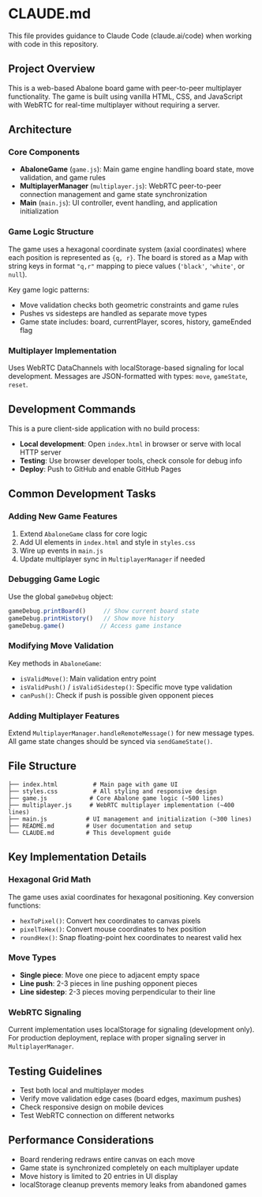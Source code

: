 # CLAUDE.md

This file provides guidance to Claude Code (claude.ai/code) when working with code in this repository.

## Project Overview

This is a web-based Abalone board game with peer-to-peer multiplayer functionality. The game is built using vanilla HTML, CSS, and JavaScript with WebRTC for real-time multiplayer without requiring a server.

## Architecture

### Core Components

- **AbaloneGame** (`game.js`): Main game engine handling board state, move validation, and game rules
- **MultiplayerManager** (`multiplayer.js`): WebRTC peer-to-peer connection management and game state synchronization
- **Main** (`main.js`): UI controller, event handling, and application initialization

### Game Logic Structure

The game uses a hexagonal coordinate system (axial coordinates) where each position is represented as `{q, r}`. The board is stored as a Map with string keys in format `"q,r"` mapping to piece values (`'black'`, `'white'`, or `null`).

Key game logic patterns:
- Move validation checks both geometric constraints and game rules
- Pushes vs sidesteps are handled as separate move types
- Game state includes: board, currentPlayer, scores, history, gameEnded flag

### Multiplayer Implementation

Uses WebRTC DataChannels with localStorage-based signaling for local development. Messages are JSON-formatted with types: `move`, `gameState`, `reset`.

## Development Commands

This is a pure client-side application with no build process:

- **Local development**: Open `index.html` in browser or serve with local HTTP server
- **Testing**: Use browser developer tools, check console for debug info
- **Deploy**: Push to GitHub and enable GitHub Pages

## Common Development Tasks

### Adding New Game Features

1. Extend `AbaloneGame` class for core logic
2. Add UI elements in `index.html` and style in `styles.css`
3. Wire up events in `main.js`
4. Update multiplayer sync in `MultiplayerManager` if needed

### Debugging Game Logic

Use the global `gameDebug` object:
```javascript
gameDebug.printBoard()     // Show current board state
gameDebug.printHistory()   // Show move history
gameDebug.game()          // Access game instance
```

### Modifying Move Validation

Key methods in `AbaloneGame`:
- `isValidMove()`: Main validation entry point
- `isValidPush()` / `isValidSidestep()`: Specific move type validation
- `canPush()`: Check if push is possible given opponent pieces

### Adding Multiplayer Features

Extend `MultiplayerManager.handleRemoteMessage()` for new message types. All game state changes should be synced via `sendGameState()`.

## File Structure

```
├── index.html          # Main page with game UI
├── styles.css          # All styling and responsive design
├── game.js            # Core Abalone game logic (~500 lines)
├── multiplayer.js     # WebRTC multiplayer implementation (~400 lines)
├── main.js           # UI management and initialization (~300 lines)
├── README.md         # User documentation and setup
└── CLAUDE.md         # This development guide
```

## Key Implementation Details

### Hexagonal Grid Math

The game uses axial coordinates for hexagonal positioning. Key conversion functions:
- `hexToPixel()`: Convert hex coordinates to canvas pixels
- `pixelToHex()`: Convert mouse coordinates to hex position
- `roundHex()`: Snap floating-point hex coordinates to nearest valid hex

### Move Types

- **Single piece**: Move one piece to adjacent empty space
- **Line push**: 2-3 pieces in line pushing opponent pieces
- **Line sidestep**: 2-3 pieces moving perpendicular to their line

### WebRTC Signaling

Current implementation uses localStorage for signaling (development only). For production deployment, replace with proper signaling server in `MultiplayerManager`.

## Testing Guidelines

- Test both local and multiplayer modes
- Verify move validation edge cases (board edges, maximum pushes)
- Check responsive design on mobile devices
- Test WebRTC connection on different networks

## Performance Considerations

- Board rendering redraws entire canvas on each move
- Game state is synchronized completely on each multiplayer update
- Move history is limited to 20 entries in UI display
- localStorage cleanup prevents memory leaks from abandoned games